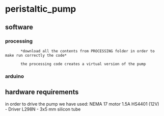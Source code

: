 # peristaltic_pump

  ## software
    
   ### processing 
       
           *download all the contents from PROCESSING folder in order to make run correctly the code* 
      
           the processing code creates a virtual version of the pump 
       
   ### arduino 

   

  ## hardware requirements 
 
   in order to drive the pump we have used: 
    NEMA 17 motor 1.5A HS4401 (12V) - 
    Driver L298N  - 
    3x5 mm silicon tube 
    
    


